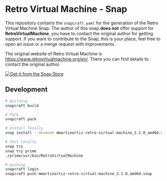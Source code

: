 # Retro Virtual Machine - Snap

This repository contains the `snapcraft.yaml` for the generation of the Retro Virtual Machine Snap. The author of this snap **does not** offer support for **RetroVirtualMachine**, you have to contact the original author for getting support. If you want to contribute to the Snap, this is your place, feel free to open an issue or a merge request with improvements.

The original website of Retro Virtual Machine is <https://www.retrovirtualmachine.org/en/>. There you can find details to contact the original author.

[![Get it from the Snap Store](https://snapcraft.io/static/images/badges/en/snap-store-black.svg)](https://snapcraft.io/mmartinortiz-retro-virtual-machine)

## Development

```bash
# Building
snapcraft build

# Pack
snapcraft pack

# Install locally
snap install --devmode mmartinortiz-retro-virtual-machine_2.1.0_amd64.snap

# Test locally
snap try
snap try prime
./prime/usr/bin/RetroVirtualMachine

# pushing
snapcraft login
snapcraft push mmartinortiz-retro-virtual-machine_2.1.0_amd64.snap
```
